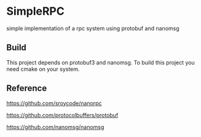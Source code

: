 # SimpleRPC

simple implementation of a rpc system using protobuf and nanomsg

## Build

This project depends on protobuf3 and nanomsg. To build this project  you need  cmake on your system.

## Reference

https://github.com/sroycode/nanorpc

https://github.com/protocolbuffers/protobuf

https://github.com/nanomsg/nanomsg
